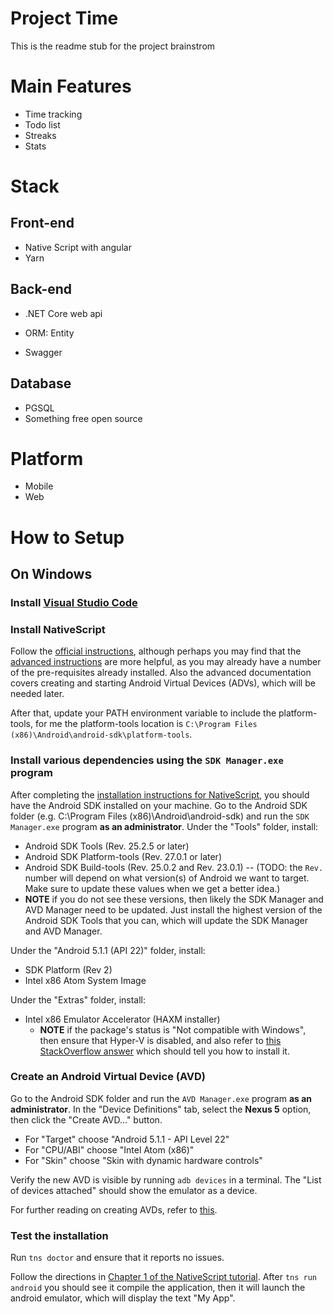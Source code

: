 # Project Time
This is the readme stub for the project brainstrom


# Main Features
* Time tracking
* Todo list
* Streaks
* Stats

# Stack
## Front-end
* Native Script with angular
* Yarn
## Back-end 
* .NET Core web api

* ORM: Entity
* Swagger
## Database
* PGSQL
* Something free open source

# Platform
* Mobile
* Web

# How to Setup

## On Windows
### Install [Visual Studio Code](https://code.visualstudio.com/docs/setup/windows)

### Install NativeScript
Follow the [official instructions](https://docs.nativescript.org/angular/start/quick-setup), although perhaps you may find that the [advanced instructions](https://docs.nativescript.org/angular/start/ns-setup-win) are more helpful, as you may already have a number of the pre-requisites already installed. Also the advanced documentation covers creating and starting Android Virtual Devices (ADVs), which will be needed later.

After that, update your PATH environment variable to include the platform-tools, for me the platform-tools location is `C:\Program Files (x86)\Android\android-sdk\platform-tools`.

### Install various dependencies using the `SDK Manager.exe` program
After completing the [installation instructions for NativeScript](https://docs.nativescript.org/angular/start/quick-setup), you should have the Android SDK installed on your machine. Go to the Android SDK folder (e.g. C:\Program Files (x86)\Android\android-sdk) and run the `SDK Manager.exe` program **as an administrator**.
Under the "Tools" folder, install:
- Android SDK Tools (Rev. 25.2.5 or later)
- Android SDK Platform-tools (Rev. 27.0.1 or later)
- Android SDK Build-tools (Rev. 25.0.2 and Rev. 23.0.1) -- (TODO: the `Rev.` number will depend on what version(s) of Android we want to target. Make sure to update these values when we get a better idea.)
- **NOTE** if you do not see these versions, then likely the SDK Manager and AVD Manager need to be updated. Just install the highest version of the Android SDK Tools that you can, which will update the SDK Manager and AVD Manager.

Under the "Android 5.1.1 (API 22)" folder, install:
- SDK Platform (Rev 2)
- Intel x86 Atom System Image

Under the "Extras" folder, install:
- Intel x86 Emulator Accelerator (HAXM installer)
  - **NOTE** if the package's status is "Not compatible with Windows", then ensure that Hyper-V is disabled, and also refer to [this StackOverflow answer](https://stackoverflow.com/a/41102254/747275) which should tell you how to install it.

### Create an Android Virtual Device (AVD)
Go to the Android SDK folder and run the `AVD Manager.exe` program **as an administrator**.
In the "Device Definitions" tab, select the **Nexus 5** option, then click the "Create AVD..." button.
- For "Target" choose "Android 5.1.1 - API Level 22"
- For "CPU/ABI" choose "Intel Atom (x86)"
- For "Skin" choose "Skin with dynamic hardware controls"

Verify the new AVD is visible by running `adb devices` in a terminal. The "List of devices attached" should show the emulator as a device.

For further reading on creating AVDs, refer to [this](https://developer.android.com/studio/run/managing-avds.html).

### Test the installation
Run `tns doctor` and ensure that it reports no issues.

Follow the directions in [Chapter 1 of the NativeScript tutorial](https://docs.nativescript.org/tutorial/chapter-1). After `tns run android` you should see it compile the application, then it will launch the android emulator, which will display the text "My App".
